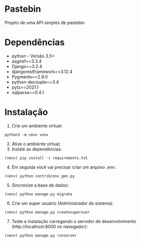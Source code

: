 # Pastebin
Projeto de uma API simples de pastebin

# Dependências
- python - Versão 3.5+
- asgiref==3.3.4
- Django==3.2.4
- djangorestframework==3.12.4
- Pygments==2.9.0
- python-decouple==3.4
- pytz==2021.1
- sqlparse==0.4.1

# Instalação
1. Crie um ambiente virtual:
```
python3 -m venv venv
```
2. Ative o ambiente virtual;
3. Instale as dependências:
```
(venv) pip install -r requirements.txt
```
4. Em seguida você vai precisar criar um arquivo .env:
```
(venv) python contrib/env_gen.py
```
5. Sincronize a base de dados:
```
(venv) python manage.py migrate
```
6. Crie um super usuário (Administrador do sistema):
```
(venv) python manage.py createsuperuser
```
7. Teste a instalação carregando o servidor de desenvolvimento (http://localhost:8000 no navegador):
```
(venv) python manage.py runserver
```